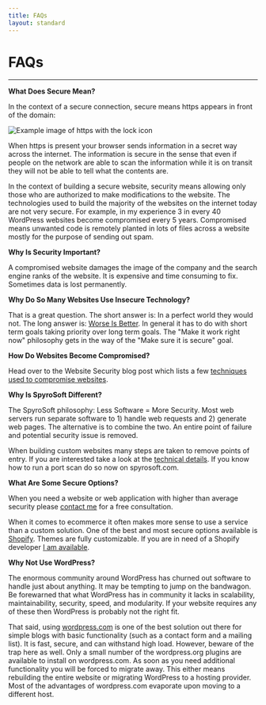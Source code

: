 ```yaml
---
title: FAQs
layout: standard
---
```

# FAQs
------

**What Does Secure Mean?**

In the context of a secure connection, secure means https appears in front of the domain:

![Example image of https with the lock icon](/images/https-example.png)

When https is present your browser sends information in a secret way across the internet. The information is secure in the sense that even if people on the network are able to scan the information while it is on transit they will not be able to tell what the contents are.

In the context of building a secure website, security means allowing only those who are authorized to make modifications to the website. The technologies used to build the majority of the websites on the internet today are not very secure. For example, in my experience 3 in every 40 WordPress websites become compromised every 5 years. Compromised means unwanted code is remotely planted in lots of files across a website mostly for the purpose of sending out spam.

**Why Is Security Important?**

A compromised website damages the image of the company and the search engine ranks of the website. It is expensive and time consuming to fix. Sometimes data is lost permanently.

**Why Do So Many Websites Use Insecure Technology?**

That is a great question. The short answer is: In a perfect world they would not. The long answer is: [Worse Is Better](https://blog.codinghorror.com/worse-is-better/). In general it has to do with short term goals taking priority over long term goals. The "Make it work right now" philosophy gets in the way of the "Make sure it is secure" goal.

**How Do Websites Become Compromised?**

Head over to the Website Security blog post which lists a few [techniques used to compromise websites](/blog/website-security.html#techniques-used-to-compromise-your-website).

**Why Is SpyroSoft Different?**

The SpyroSoft philosophy: Less Software = More Security. Most web servers run separate software to 1) handle web requests and 2) generate web pages. The alternative is to combine the two. An entire point of failure and potential security issue is removed.

When building custom websites many steps are taken to remove points of entry. If you are interested take a look at the [technical details](/about.html). If you know how to run a port scan do so now on spyrosoft.com.

**What Are Some Secure Options?**

When you need a website or web application with higher than average security please [contact me](/contact.html) for a free consultation.

When it comes to ecommerce it often makes more sense to use a service than a custom solution. One of the best and most secure options available is [Shopify](https://www.shopify.com/pricing). Themes are fully customizable. If you are in need of a Shopify developer [I am available](/contact.html).

**Why Not Use WordPress?**

The enormous community around WordPress has churned out software to handle just about anything. It may be tempting to jump on the bandwagon. Be forewarned that what WordPress has in community it lacks in scalability, maintainability, security, speed, and modularity. If your website requires any of these then WordPress is probably not the right fit.

That said, using [wordpress.com](https://wordpress.com/) is one of the best solution out there for simple blogs with basic functionality (such as a contact form and a mailing list). It is fast, secure, and can withstand high load. However, beware of the trap here as well. Only a small number of the wordpress.org plugins are available to install on wordpress.com. As soon as you need additional functionality you will be forced to migrate away. This either means rebuilding the entire website or migrating WordPress to a hosting provider. Most of the advantages of wordpress.com evaporate upon moving to a different host.